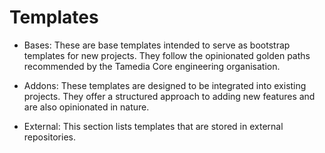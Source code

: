 # Templates

- Bases: These are base templates intended to serve as bootstrap templates for new projects. They follow the opinionated golden paths recommended by the Tamedia Core engineering organisation.

- Addons: These templates are designed to be integrated into existing projects. They offer a structured approach to adding new features and are also opinionated in nature.

- External: This section lists templates that are stored in external repositories.